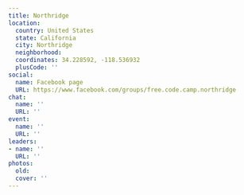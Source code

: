 ```yaml
---
title: Northridge
location:
  country: United States
  state: California
  city: Northridge
  neighborhood: 
  coordinates: 34.228592, -118.536932
  plusCode: ''
social:
  name: Facebook page
  URL: https://www.facebook.com/groups/free.code.camp.northridge
chat:
  name: ''
  URL: ''
event:
  name: ''
  URL: ''
leaders:
- name: ''
  URL: ''
photos:
  old: 
  cover: ''
---
```

